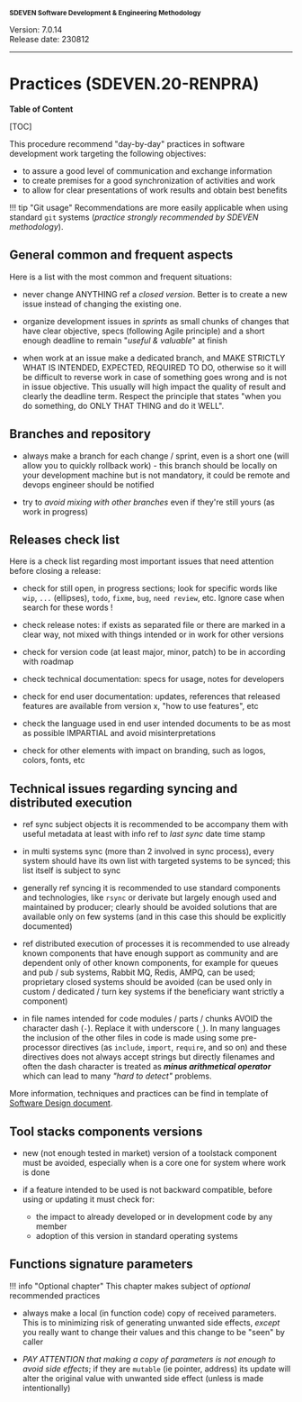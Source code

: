 <small>**SDEVEN Software Development & Engineering Methodology**</small>

Version: 7.0.14<br>
Release date: 230812

***

# Practices (SDEVEN.20-RENPRA)

**Table of Content**

[TOC]



This procedure recommend "day-by-day" practices in software development work targeting the following objectives:

* to assure a good level of communication and exchange information
* to create premises for a good synchronization of activities and work
* to allow for clear presentations of work results and obtain best benefits


!!! tip "Git usage"
    Recommendations are more easily applicable when using standard `git` systems (*practice strongly recommended by SDEVEN methodology*).




## General common and frequent aspects

Here is a list with the most common and frequent situations:

* never change ANYTHING ref a *closed version*. Better is to create a new issue instead of changing the existing one.

* organize development issues in *sprints* as small chunks of changes that have clear objective, specs (following Agile principle) and a short enough deadline to remain "*useful & valuable*" at finish

* when work at an issue make a dedicated branch, and MAKE STRICTLY WHAT IS INTENDED, EXPECTED,  REQUIRED TO DO, otherwise so it will be difficult to reverse work in case of something goes wrong and is not in issue objective. This usually will high impact the quality of result and clearly the deadline term. Respect the principle that states "when you do something, do ONLY THAT THING and do it WELL".




## Branches and repository

* always make a branch for each change / sprint, even is a short one (will allow you to quickly rollback work) - this branch should be locally on your development machine but is not mandatory, it could be remote and devops engineer should be notified

* try to *avoid mixing with other branches* even if they're still yours (as work in progress)




## Releases check list

Here is a check list regarding most important issues that need attention before closing a release:

* check for still open, in progress sections; look for specific words like `wip`, `...` (ellipses), `todo`, `fixme`, `bug`, `need review`, etc. Ignore case when search for these words !

* check release notes: if exists as separated file or there are marked in a clear way, not mixed with things intended or in work for other versions

* check for version code (at least major, minor, patch) to be in according with roadmap

* check technical documentation: specs for usage, notes for developers

* check for end user documentation: updates, references that released features are available from version x, "how to use features", etc

* check the language used in end user intended documents to be as most as possible IMPARTIAL and avoid misinterpretations

* check for other elements with impact on branding, such as logos, colors, fonts, etc




## Technical issues regarding syncing and distributed execution

* ref sync subject objects it is recommended to be accompany them with useful metadata at least with info ref to *last sync* date time stamp

* in multi systems sync (more than 2 involved in sync process), every system should have its own list with targeted systems to be synced; this list itself is subject to sync

* generally ref syncing it is recommended to use standard components and technologies, like `rsync` or derivate but largely enough used and maintained by producer; clearly should be avoided solutions that are available only on few systems (and in this case this should be explicitly documented)

* ref distributed execution of processes it is recommended to use already known components that have enough support as community and are dependent only of other known components, for example for queues and pub / sub systems, Rabbit MQ, Redis, AMPQ, can be used; proprietary closed systems should be avoided (can be used only in custom / dedicated / turn key systems if the beneficiary want strictly a component)

* in file names intended for code modules / parts / chunks AVOID the character dash (`-`). Replace it with underscore (`_`). In many languages the inclusion of the other files in code is made using some pre-processor directives (as `include`, `import`, `require`, and so on) and these directives does not always accept strings but directly filenames and often the dash character is treated as ***minus arithmetical operator*** which can lead to many *"hard to detect"* problems.

More information, techniques and practices can be find in template of [Software Design document](Appendix_B_DSGN_Content_Index.md).




## Tool stacks components versions

* new (not enough tested in market) version of a toolstack component must be avoided, especially when is a core one for system where work is done

* if a feature intended to be used is not backward compatible, before using or updating it must check for:
    * the impact to already developed or in development code by any member
    * adoption of this version in standard operating systems




## Functions signature parameters

!!! info "Optional chapter"
    This chapter makes subject of *optional* recommended practices

* always make a local (in function code) copy of received parameters. This is to minimizing risk of generating unwanted side effects, *except* you really want to change their values and this change to be "seen" by caller

* *PAY ATTENTION that making a copy of parameters is not enough to avoid side effects*; if they are `mutable` (ie pointer, address) its update will alter the original value with unwanted side effect (unless is made intentionally)




